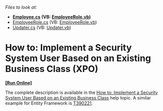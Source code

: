 <!-- default file list -->
*Files to look at*:

* **[Employee.cs](./CS/EmployeeAsUserExample.Module/BusinessObjects/Employee.cs) (VB: [EmployeeRole.vb](./VB/EmployeeAsUserExample.Module/BusinessObjects/EmployeeRole.vb))**
* [EmployeeRole.cs](./CS/EmployeeAsUserExample.Module/BusinessObjects/EmployeeRole.cs) (VB: [EmployeeRole.vb](./VB/EmployeeAsUserExample.Module/BusinessObjects/EmployeeRole.vb))
* [Updater.cs](./CS/EmployeeAsUserExample.Module/DatabaseUpdate/Updater.cs) (VB: [Updater.vb](./VB/EmployeeAsUserExample.Module/DatabaseUpdate/Updater.vb))
<!-- default file list end -->
# How to: Implement a Security System User Based on an Existing Business Class (XPO)
<!-- run online -->
**[[Run Online]](https://codecentral.devexpress.com/e4160)**
<!-- run online end -->


<p>The complete description is available in the <a href="http://help.devexpress.com/#Xaf/CustomDocument3452"><u>How to: Implement a Security System User Based on an Existing Business Class</u></a> help topic. A similar example for Entity Framework is <a href="https://www.devexpress.com/Support/Center/p/T390221">T390221</a>.</p>

<br/>


